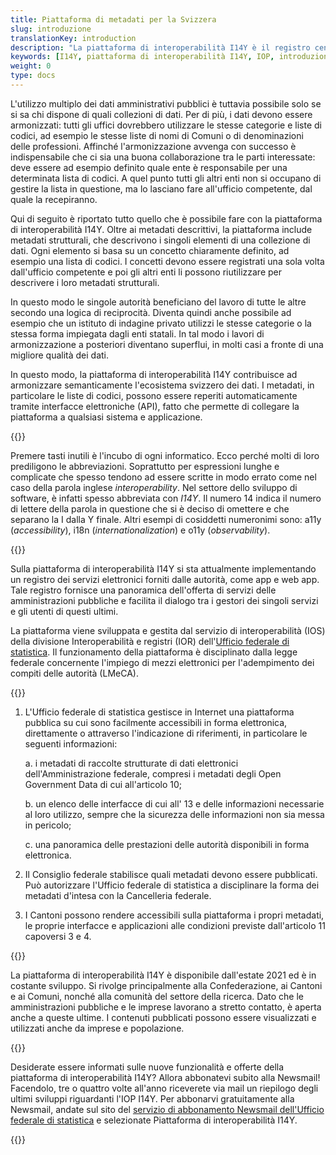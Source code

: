 ```yaml
---
title: Piattaforma di metadati per la Svizzera
slug: introduzione
translationKey: introduction
description: "La piattaforma di interoperabilità I14Y è il registro centrale di dati, interfacce elettroniche e servizi offerti dalle autorità in Svizzera. La piattaforma fornisce inoltre strumenti che consentono di utilizzare i dati più volte. Questo alleggerisce l'onere di imprese, cittadini e autorità."
keywords: [I14Y, piattaforma di interoperabilità I14Y, IOP, introduzione, interoperabilità, utilizzo multiplo, Svizzera, raccolta di dati, interfaccia elettronica, collezioni di dati, API, principio «once-only», utilizzo secondario di dati, armonizzazione, standardizzazione]
weight: 0
type: docs
---
```



L'utilizzo multiplo dei dati amministrativi pubblici è tuttavia possibile solo se si sa chi dispone di quali collezioni di dati. Per di più, i dati devono essere armonizzati: tutti gli uffici dovrebbero utilizzare le stesse categorie e liste di codici, ad esempio le stesse liste di nomi di Comuni o di denominazioni delle professioni. Affinché l'armonizzazione avvenga con successo è indispensabile che ci sia una buona collaborazione tra le parti interessate: deve essere ad esempio definito quale ente è responsabile per una determinata lista di codici. A quel punto tutti gli altri enti non si occupano di gestire la lista in questione, ma lo lasciano fare all'ufficio competente, dal quale la recepiranno. 

Qui di seguito è riportato tutto quello che è possibile fare con la piattaforma di interoperabilità I14Y. Oltre ai metadati descrittivi, la piattaforma include metadati strutturali, che descrivono i singoli elementi di una collezione di dati. Ogni elemento si basa su un concetto chiaramente definito, ad esempio una lista di codici. I concetti devono essere registrati una sola volta dall'ufficio competente e poi gli altri enti li possono riutilizzare per descrivere i loro metadati strutturali. 

In questo modo le singole autorità beneficiano del lavoro di tutte le altre secondo una logica di reciprocità. Diventa quindi anche possibile ad esempio che un istituto di indagine privato utilizzi le stesse categorie o la stessa forma impiegata dagli enti statali. In tal modo i lavori di armonizzazione a posteriori diventano superflui, in molti casi a fronte di una migliore qualità dei dati. 

In questo modo, la piattaforma di interoperabilità I14Y contribuisce ad armonizzare semanticamente l'ecosistema svizzero dei dati. I metadati, in particolare le liste di codici, possono essere reperiti automaticamente tramite interfacce elettroniche (API), fatto che permette di collegare la piattaforma a qualsiasi sistema e applicazione. 

{{<alert title="Cosa significa I14Y?" color="info">}}

Premere tasti inutili è l'incubo di ogni informatico. Ecco perché molti di loro prediligono le abbreviazioni. Soprattutto per espressioni lunghe e complicate che spesso tendono ad essere scritte in modo errato come nel caso della parola inglese _interoperability_. Nel settore dello sviluppo di software, è infatti spesso abbreviata con _I14Y_. Il numero 14 indica il numero di lettere della parola in questione che si è deciso di omettere e che separano la I dalla Y finale. Altri esempi di cosiddetti numeronimi sono: a11y (_accessibility_), i18n (_internationalization_) e o11y (_observability_).

{{</alert>}}

Sulla piattaforma di interoperabilità I14Y si sta attualmente implementando un registro dei servizi elettronici forniti dalle autorità, come app e web app. Tale registro fornisce una panoramica dell'offerta di servizi delle amministrazioni pubbliche e facilita il dialogo tra i gestori dei singoli servizi e gli utenti di questi ultimi.

<!-- ![Scena sul registro dei servizi offerti dalle autorità tratta dal video esplicativo sulla piattaforma di interoperabilità I14Y](/handbook/img/i14y-film_160.png) -->

La piattaforma viene sviluppata e gestita dal servizio di interoperabilità (IOS) della divisione Interoperabilità e registri (IOR) dell'[Ufficio federale di statistica](https://www.bfs.admin.ch). Il funzionamento della piattaforma è disciplinato dalla legge federale concernente l'impiego di mezzi elettronici per l'adempimento dei compiti delle autorità (LMeCA).

{{<card header="Base legale" title="__Art. 14 Piattaforma di interoperabilità__" footer="legge federale concernente l'impiego di mezzi elettronici per l'adempimento dei compiti delle autorità [(LMeCA)](https://www.fedlex.admin.ch/eli/fga/2023/787/de)">}}

1. L'Ufficio federale di statistica gestisce in Internet una piattaforma pubblica su cui sono facilmente accessibili in forma elettronica, direttamente o attraverso l'indicazione di riferimenti, in particolare le seguenti informazioni:

    a. i metadati di raccolte strutturate di dati elettronici dell'Amministrazione federale, compresi i metadati degli Open Government Data di cui all'articolo 10;

    b. un elenco delle interfacce di cui all' 13 e delle informazioni necessarie al loro utilizzo, sempre che la sicurezza delle informazioni non sia messa in pericolo;

    c. una panoramica delle prestazioni delle autorità disponibili in forma elettronica.

2. Il Consiglio federale stabilisce quali metadati devono essere pubblicati. Può autorizzare l'Ufficio federale di statistica a disciplinare la forma dei metadati d'intesa con la Cancelleria federale.

 3. I Cantoni possono rendere accessibili sulla piattaforma i propri metadati, le proprie interfacce e applicazioni alle condizioni previste dall'articolo 11 capoversi 3 e 4.

{{</card>}}

La piattaforma di interoperabilità I14Y è disponibile dall'estate 2021 ed è in costante sviluppo. Si rivolge principalmente alla Confederazione, ai Cantoni e ai Comuni, nonché alla comunità del settore della ricerca. Dato che le amministrazioni pubbliche e le imprese lavorano a stretto contatto, è aperta anche a queste ultime. I contenuti pubblicati possono essere visualizzati e utilizzati anche da imprese e popolazione.

{{<alert title="Per rimanere sempre aggiornati" color="success" >}}

Desiderate essere informati sulle nuove funzionalità e offerte della piattaforma di interoperabilità I14Y? Allora abbonatevi subito alla Newsmail! Facendolo, tre o quattro volte all'anno riceverete via mail un riepilogo degli ultimi sviluppi riguardanti l'IOP I14Y. Per abbonarvi gratuitamente alla Newsmail, andate sul sito del [servizio di abbonamento Newsmail dell'Ufficio federale di statistica](https://www.bfs.admin.ch/bfs/de/home/dienstleistungen/kontakt/newsmail-abonnement.html) e selezionate Piattaforma di interoperabilità I14Y. 

{{</alert>}}